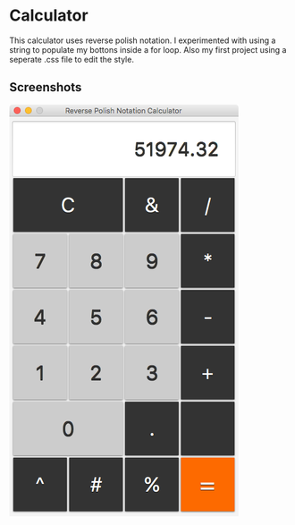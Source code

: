 # Calculator
This calculator uses reverse polish notation. I experimented with using a string to populate my bottons inside a for loop. Also my first project using a seperate .css file to edit the style.
## Screenshots

  <img src="https://github.com/jdiggins/javaFX-calculator/blob/master/images/rpnc.png?raw=true" alt=""/>
